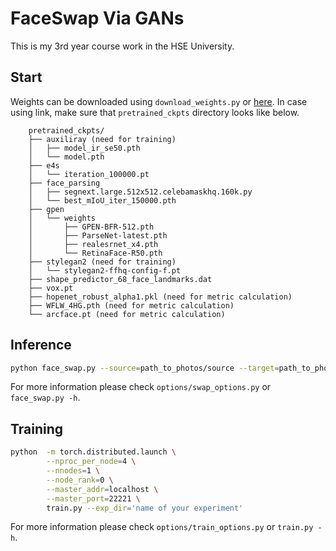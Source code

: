 # FaceSwap Via GANs

This is my 3rd year course work in the HSE University.

## Start
Weights can be downloaded using `download_weights.py` or [here](https://drive.google.com/drive/folders/1C5qIjiIsaswRGvXEB5HaeJhYVXPJ0Ozd).
In case using link, make sure that `pretrained_ckpts` directory looks like below.

```
    pretrained_ckpts/
    ├── auxiliray (need for training)
    │   ├── model_ir_se50.pth
    │   └── model.pth
    ├── e4s
    │   └── iteration_100000.pt
    ├── face_parsing
    │   ├── segnext.large.512x512.celebamaskhq.160k.py
    │   └── best_mIoU_iter_150000.pth
    ├── gpen
    │   └── weights
    │       ├── GPEN-BFR-512.pth
    │       ├── ParseNet-latest.pth
    │       ├── realesrnet_x4.pth
    │       └── RetinaFace-R50.pth
    ├── stylegan2 (need for training)
    │   └── stylegan2-ffhq-config-f.pt
    ├── shape_predictor_68_face_landmarks.dat
    ├── vox.pt
    ├── hopenet_robust_alpha1.pkl (need for metric calculation)
    ├── WFLW_4HG.pth (need for metric calculation)
    └── arcface.pt (need for metric calculation)
  ```
## Inference
   ```sh
   python face_swap.py --source=path_to_photos/source --target=path_to_photos/target
   ``` 
   For more information please check `options/swap_options.py` or `face_swap.py -h`.
## Training 
```sh
python  -m torch.distributed.launch \
        --nproc_per_node=4 \
        --nnodes=1 \
        --node_rank=0 \
        --master_addr=localhost \
        --master_port=22221 \
        train.py --exp_dir='name of your experiment'
```
For more information please check `options/train_options.py` or `train.py -h`.